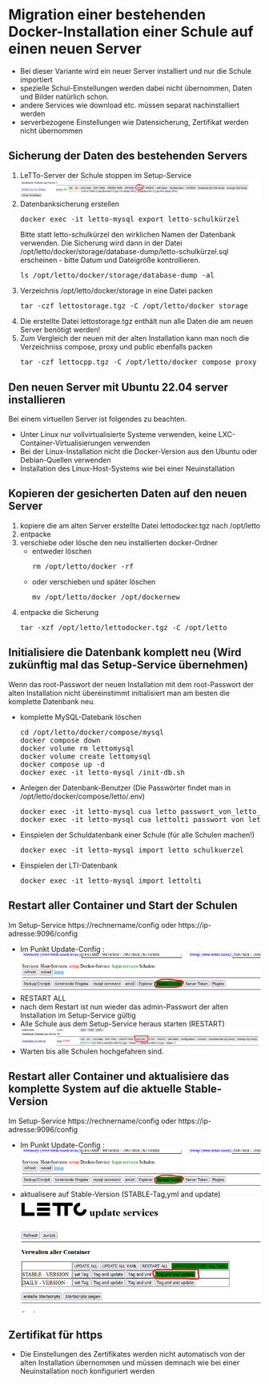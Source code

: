 # Migration einer bestehenden Docker-Installation einer Schule auf einen neuen Server

* Bei dieser Variante wird ein neuer Server installiert und nur die Schule importiert
* spezielle Schul-Einstellungen werden dabei nicht übernommen, Daten und Bilder natürlich schon.
* andere Services wie download etc. müssen separat nachinstalliert werden
* serverbezogene Einstellungen wie Datensicherung, Zertifikat werden nicht übernommen

## Sicherung der Daten des bestehenden Servers
1. LeTTo-Server der Schule stoppen im Setup-Service <br>![img.png](img.png)
2. Datenbanksicherung erstellen
   <pre>docker exec -it letto-mysql export letto-schulkürzel</pre>
   Bitte statt letto-schulkürzel den wirklichen Namen der Datenbank verwenden.
   Die Sicherung wird dann in der Datei /opt/letto/docker/storage/database-dump/letto-schulkürzel.sql  
   erscheinen - bitte Datum und Dateigröße kontrollieren.
   <pre>ls /opt/letto/docker/storage/database-dump -al</pre>
3. Verzeichnis /opt/letto/docker/storage in eine Datei packen 
   <pre>tar -czf lettostorage.tgz -C /opt/letto/docker storage</pre>
4. Die erstellte Datei lettostorage.tgz enthält nun alle Daten die am neuen Server benötigt werden!
5. Zum Vergleich der neuen mit der alten Installation kann man noch die Verzeichniss compose, proxy und public ebenfalls packen
   <pre>tar -czf lettocpp.tgz -C /opt/letto/docker compose proxy public</pre>

## Den neuen Server mit Ubuntu 22.04 server installieren
Bei einem virtuellen Server ist folgendes zu beachten.
* Unter Linux nur vollvirtualisierte Systeme verwenden, keine LXC-Container-Virtualisierungen verwenden
* Bei der Linux-Installation nicht die Docker-Version aus den Ubuntu oder Debian-Quellen verwenden
* Installation des Linux-Host-Systems wie bei einer Neuinstallation

## Kopieren der gesicherten Daten auf den neuen Server
1. kopiere die am alten Server erstellte Datei lettodocker.tgz nach /opt/letto
2. entpacke 
2. verschiebe oder lösche den neu installierten docker-Ordner
    * entweder löschen 
      <pre>rm /opt/letto/docker -rf
    * oder verschieben und später löschen 
      <pre>mv /opt/letto/docker /opt/dockernew</pre>
3. entpacke die Sicherung 
   <pre>tar -xzf /opt/letto/lettodocker.tgz -C /opt/letto</pre>

## Initialisiere die Datenbank komplett neu (Wird zukünftig mal das Setup-Service übernehmen)
Wenn das root-Passwort der neuen Installation mit dem root-Passwort der alten Installation nicht übereinstimmt initialisiert
man am besten die komplette Datenbank neu.
* komplette MySQL-Datebank löschen
  <pre>cd /opt/letto/docker/compose/mysql
  docker compose down
  docker volume rm lettomysql
  docker volume create lettomysql
  docker compose up -d
  docker exec -it letto-mysql /init-db.sh
  </pre>
* Anlegen der Datenbank-Benutzer (Die Passwörter findet man in /opt/letto/docker/compose/letto/.env)
  <pre>docker exec -it letto-mysql cua letto passwort_von_letto_aus_der_env_datei
  docker exec -it letto-mysql cua lettolti passwort_von_lettolti_aus_der_env_datei
  </pre>
* Einspielen der Schuldatenbank einer Schule (für alle Schulen machen!)
  <pre>docker exec -it letto-mysql import letto_schulkuerzel</pre>
* Einspielen der LTI-Datenbank
  <pre>docker exec -it letto-mysql import lettolti</pre>

## Restart aller Container und Start der Schulen
Im Setup-Service https://rechnername/config oder https://ip-adresse:9096/config
* Im Punkt Update-Config : <br>![img_2.png](img_2.png)
* RESTART ALL
* nach dem Restart ist nun wieder das admin-Passwort der alten Installation im Setup-Service gültig
* Alle Schule aus dem Setup-Service heraus starten (RESTART) <br>![img_7.png](img_7.png)
* Warten bis alle Schulen hochgefahren sind.

## Restart aller Container und aktualisiere das komplette System auf die aktuelle Stable-Version
Im Setup-Service https://rechnername/config oder https://ip-adresse:9096/config
* Im Punkt Update-Config : <br>![img_2.png](img_2.png)
* aktualisere auf Stable-Version (STABLE-Tag,yml and update) <br>![img_1.png](img_1.png)

## Zertifikat für https
* Die Einstellungen des Zertifikates werden nicht automatisch von der alten Installation übernommen und müssen demnach wie bei einer Neuinstallation noch konfiguriert werden

